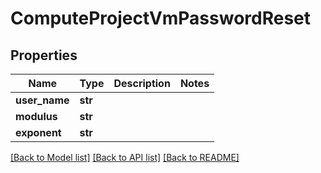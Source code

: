 # ComputeProjectVmPasswordReset

## Properties
Name | Type | Description | Notes
------------ | ------------- | ------------- | -------------
**user_name** | **str** |  | 
**modulus** | **str** |  | 
**exponent** | **str** |  | 

[[Back to Model list]](../README.md#documentation-for-models) [[Back to API list]](../README.md#documentation-for-api-endpoints) [[Back to README]](../README.md)


